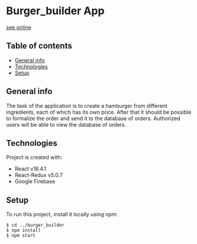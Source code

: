 # Burger_builder App

<a href='https://burger-app-4c52d.firebaseapp.com/' target='_blank' rel="noopener noreferrer">see online</a>

## Table of contents
* [General info](#general-info)
* [Technologies](#technologies)
* [Setup](#setup)

## General info
The task of the application is to create a hamburger from different ingredients, each of which has its own price. After that it should be possible to formalize the order and send it to the database of orders. Authorized users will be able to view the database of orders.
	
## Technologies
Project is created with:
* React v16.4.1
* React-Redux v5.0.7
* Google Firebase
	
## Setup
To run this project, install it locally using npm:

```
$ cd ../burger_builder
$ npm install
$ npm start
```
